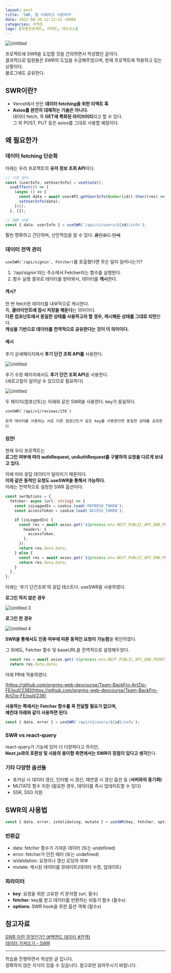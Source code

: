 ```yaml
---
layout: post
title: 'SWR, 잘 이해하고 사용하자'
date: 2022-08-26 12:12:52 +0900
categories: 리액트
tags: [최종프로젝트, 리액트, 데브코스]
---
```


![Untitled](https://user-images.githubusercontent.com/80658269/187077595-af956478-213e-4868-8d01-403b651e08da.png)

프로젝트에 SWR을 도입할 것을 건의하면서 작성했던 글이다.  
결과적으로 팀원들은 SWR의 도입을 수긍해주었으며, 현재 프로젝트에 적용하고 있는 상황이다.  
블로그에도 공유한다.  

## SWR이란?
  
- Vercel에서 만든 **데이터 fetching을 위한 리액트 훅**  
- **Axios를 완전히 대체하는 기술은 아니다.**   
  데이터 fetch, 즉 **GET에 특화된 라이브러리**라고 할 수 있다.  
  그 외 POST, PUT 등은 axios를 그대로 사용할 예정이다.  

## 왜 필요한가

### 데이터 fetching 단순화

아래는 우리 프로젝트의 **유저 정보 조회 API**이다.  

```typescript
// 기존 방식
const [userInfo, setUserInfo] = useState();
  useEffect(() => {
    (async () => {
      const data = await userAPI.getUserInfo(Number(id)).then((res) => res.data.data);
      setUserInfo(data);
    })();
  }, []);
```

```typescript
// SWR 사용 
const { data: userInfo } = useSWR(`/api/v1/users/${id}/info`);
```

훨씬 명확하고 간단하며, 선언적임을 알 수 있다. ~~클린코드 만세~~

### 데이터 전역 관리

`useSWR('/api/signin', Fetcher)`를 호출했다면 무슨 일이 일어나는가?  

1. '/api/signin'라는 주소에서 Fetcher라는 함수를 실행한다.  
2. 함수 실행 결과로 데이터를 받아와서, 데이터를 **캐시**한다.  

#### 캐시?  

한 번 fetch한 데이터를 내부적으로 캐시한다.  
즉, **클라이언트에 잠시 저장을 해둔다**는 의미이다.  
**다른 컴포넌트에서 동일한 상태를 사용하고자 할 경우, 캐시해둔 상태를 그대로 리턴**한다.  
**캐싱을 기반으로 데이터를 전역적으로 공유한다는 것이 이 의미이다.**  

#### 예시  

후기 상세페이지에서 **후기 단건 조회 API를** 사용한다.  

![Untitled](https://user-images.githubusercontent.com/80658269/187077606-0daf7fcf-9d72-4acf-b51b-fdc246f8cbcd.png)

후기 수정 페이지에서도 **후기 단건 조회 API**를 사용한다.  
(새로고침이 일어날 수 있으므로 필요하다)  

![Untitled](https://user-images.githubusercontent.com/80658269/187077617-b42e586d-c3ab-4264-98f0-d76c071b6d16.png)

두 페이지(컴포넌트)는 아래와 같은 SWR을 사용한다. key가 동일하다.   

```tsx
useSWR(`/api/v1/reviews/156`)
```

`원격 데이터를 사용하는 서로 다른 컴포넌트가 같은 key를 사용한다면 동일한 상태를 공유한다`  

#### 잠깐!  

현재 우리 프로젝트는  
**로그인 여부에 따라 authRequest, unAuthRequest를 구별하여 요청을 다르게 보내고 있다.**  

이에 따라 응답 데이터가 달라지기 때문이다.  
**이와 같은 동적인 요청도 useSWR을 통해서 가능하다.**   
아래는 전역적으로 설정한 SWR 옵션이다.   

```typescript
const swrOptions = {
  fetcher: async (url: string) => {
    const isLoggedIn = cookie.load('REFRESH_TOKEN');
    const accessToken = cookie.load('ACCESS_TOKEN');

    if (isLoggedIn) {
      const res = await axios.get(`${process.env.NEXT_PUBLIC_API_END_POINT}${url}`, {
        headers: {
          accessToken,
        },
      });
      return res.data.data;
    } else {
      const res = await axios.get(`${process.env.NEXT_PUBLIC_API_END_POINT}${url}`);
      return res.data.data;
    }
  },
};
```

아래는 ‘후기 단건조회’의 응답 테스트다. useSWR을 사용하였다.   

**로그인 하지 않은 경우**  

![Untitled 3](https://user-images.githubusercontent.com/80658269/187077621-d40392e2-fc47-426a-adc0-6711f6a724c3.png)

**로그인 한 경우**   

![Untitled 4](https://user-images.githubusercontent.com/80658269/187077626-7f8d6798-dfc9-41b7-a163-cd2d4f9b9e16.png)

**SWR을 통해서도 인증 여부에 따른 동적인 요청이 가능함**을 확인하였다.   

그 외에도, Fetcher 함수 및 baseURL을 전역적으로 설정해두었다.   

```typescript
  const res = await axios.get(`${process.env.NEXT_PUBLIC_API_END_POINT}${url}`);
  return res.data.data;
```

아래 PR에 적용하였다.   

[https://github.com/prgrms-web-devcourse/Team-BackFro-ArtZip-FE/pull/238](https://github.com/prgrms-web-devcourse/Team-BackFro-ArtZip-FE/pull/238)

**사용하는 쪽에서는 Fetcher 함수를 꼭 전달할 필요가 없으며,**   
**예컨대 아래와 같이 사용하면 된다.**   

```typescript
const { data, error } = useSWR(`/api/v1/users/${id}/info`);
```

### SWR vs react-query

react-query가 기능에 있어 더 다양하다고 하지만,   
**Next.js와의 호환성 및 사용의 용이함 측면에서는 SWR이 장점이 있다고 생각**한다.   

### 기타 다양한 옵션들

- 포커싱 시 데이터 갱신, 인터벌 시 갱신, 재연결 시 갱신 옵션 등 (**서버와의 동기화)**  
- MUTATE 함수 지원 (필요한 경우, 데이터를 즉시 업데이트할 수 있다)  
- SSR, SSG 지원  

## SWR의 사용법

```typescript
const { data, error, isValidating, mutate } = useSWR(key, fetcher, options)
```

### 반환값

- data: fetcher 함수가 가져온 데이터 (또는 undefined)  
- error: fetcher가 던진 에러 (또는 undefined)  
- isValidation: 요청이나 갱신 로딩의 여부  
- mutate: 캐시된 데이터를 뮤테이트(데이터 수정, 업데이트)  

### 파라미터

- **key**: 요청을 위한 고유한 키 문자열 (url, 필수)  
- **fetcher**: key를 받고 데이터를 반환하는 비동기 함수 (필수x)  
- **options**: SWR hook을 위한 옵션 객체 (필수x)  

## 참고자료

<a href='https://basemenks.tistory.com/245'>SWR 이란 무엇인가? (#백엔드 데이터 #전역)</a>  
<a href='https://swr.vercel.app/ko/docs/data-fetching'>데이터 가져오기 - SWR</a>  

--------------------------------------------------------------------

학습을 진행하면서 작성한 글 입니다.  
정확하지 않은 지식이 있을 수 있습니다. 참고로만 읽어주시기 바랍니다. 